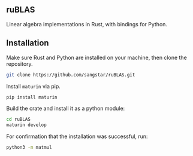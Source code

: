 ## ruBLAS
Linear algebra implementations in Rust, with bindings for Python.

## Installation
Make sure Rust and Python are installed on your machine, then clone the repository.

```bash
git clone https://github.com/sangstar/ruBLAS.git
```

Install `maturin` via pip.

```bash
pip install maturin
```

Build the crate and install it as a python module:

```bash
cd ruBLAS
maturin develop
```

For confirmation that the installation was successful, run:

```bash
python3 -m matmul
```